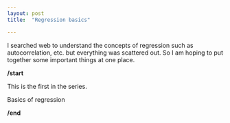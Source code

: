 ```yaml
---
layout: post
title:  "Regression basics"

---
```


I searched web to understand the concepts of regression such as autocorrelation, etc. but everything was scattered out. So I am hoping to put together some important things at one place. 

**/start**

This is the first in the series. 

Basics of regression

**/end**
